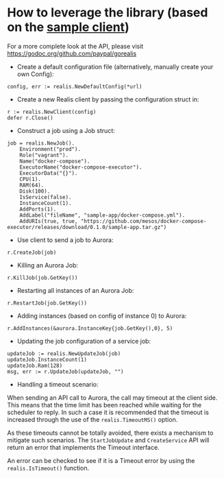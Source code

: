 # How to leverage the library (based on the [sample client](../examples/client.go))

For a more complete look at the API, please visit https://godoc.org/github.com/paypal/gorealis

* Create a default configuration file (alternatively, manually create your own Config):
```
config, err := realis.NewDefaultConfig(*url)
```

* Create a new Realis client by passing the configuration struct in:
```
r := realis.NewClient(config)
defer r.Close()
```

* Construct a job using a Job struct:
```
job = realis.NewJob().
    Environment("prod").
    Role("vagrant").
    Name("docker-compose").
    ExecutorName("docker-compose-executor").
    ExecutorData("{}").
    CPU(1).
    RAM(64).
    Disk(100).
    IsService(false).
    InstanceCount(1).
    AddPorts(1).
    AddLabel("fileName", "sample-app/docker-compose.yml").
    AddURIs(true, true, "https://github.com/mesos/docker-compose-executor/releases/download/0.1.0/sample-app.tar.gz")
```

* Use client to send a job to Aurora:
```
r.CreateJob(job)
```

* Killing an Aurora Job:
```
r.KillJob(job.GetKey())
```

* Restarting all instances of an Aurora Job:
```
r.RestartJob(job.GetKey())
```

* Adding instances (based on config of instance 0) to Aurora:
```
r.AddInstances(&aurora.InstanceKey{job.GetKey(),0}, 5)
```

* Updating the job configuration of a service job:
```
updateJob := realis.NewUpdateJob(job)
updateJob.InstanceCount(1)
updateJob.Ram(128)
msg, err := r.UpdateJob(updateJob, "")
```


* Handling a timeout scenario:

When sending an API call to Aurora, the call may timeout at the client side.
This means that the time limit has been reached while waiting for the scheduler
to reply. In such a case it is recommended that the timeout is increased through
the use of the `realis.TimeoutMS()` option.

As these timeouts cannot be totally avoided, there exists a mechanism to mitigate such
scenarios. The `StartJobUpdate` and `CreateService` API will return an error that
implements the Timeout interface.

An error can be checked to see if it is a Timeout error by using the `realis.IsTimeout()`
function.